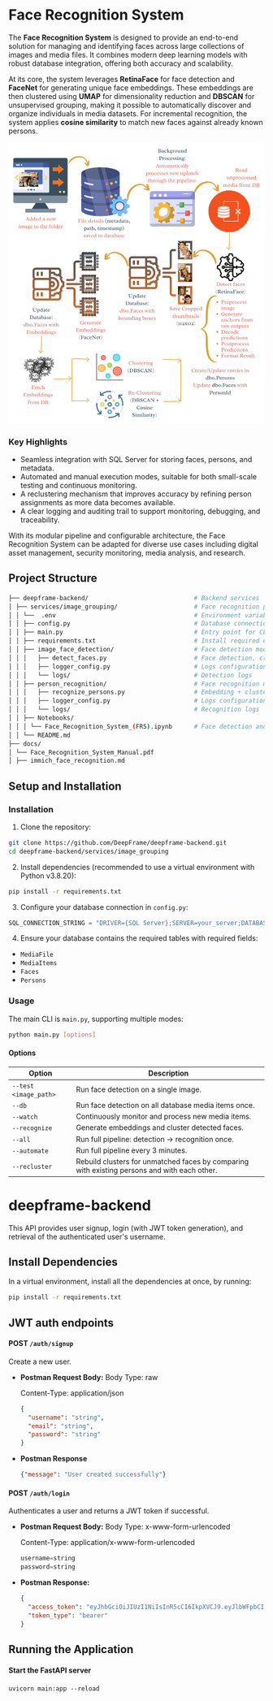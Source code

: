 # Face Recognition System

The **Face Recognition System** is designed to provide an end-to-end solution for managing and identifying faces across large collections of images and media files. It combines modern deep learning models with robust database integration, offering both accuracy and scalability. 

At its core, the system leverages **RetinaFace** for face detection and **FaceNet** for generating unique face embeddings. These embeddings are then clustered using **UMAP** for dimensionality reduction and **DBSCAN** for unsupervised grouping, making it possible to automatically discover and organize individuals in media datasets. For incremental recognition, the system applies **cosine similarity** to match new faces against already known persons.

![Face Recognition System](services/image_grouping/FaceRecognitionSystem.png)

### Key Highlights
- Seamless integration with SQL Server for storing faces, persons, and metadata.  
- Automated and manual execution modes, suitable for both small-scale testing and continuous monitoring.  
- A reclustering mechanism that improves accuracy by refining person assignments as more data becomes available.  
- A clear logging and auditing trail to support monitoring, debugging, and traceability.  

With its modular pipeline and configurable architecture, the Face Recognition System can be adapted for diverse use cases including digital asset management, security monitoring, media analysis, and research.
## Project Structure
```bash
├── deepframe-backend/                             # Backend services
│ ├── services/image_grouping/                     # Face recognition pipeline service
│ │ └──  .env                                      # Environment variables (DB credentials, configs)
│ │ ├── config.py                                  # Database connection
│ │ ├── main.py                                    # Entry point for CLI
│ │ ├── requirements.txt                           # Install required dependencies
│ │ ├── image_face_detection/                      # Face detection module
│ │ │   ├── detect_faces.py                        # Face detection, cropping & thumbnails
│ │ │   ├── logger_config.py                       # Logs configuration
│ │ │   └── logs/                                  # Detection logs
│ │ ├── person_recognition/                        # Face recognition module
│ │ │   ├── recognize_persons.py                   # Embedding + clustering logic
│ │ │   ├── logger_config.py                       # Logs configuration
│ │ │   └── logs/                                  # Recognition logs 
│ │ ├── Notebooks/                 
│ │ │ └── Face_Recognition_System_(FRS).ipynb      # Face detection and recognition jupyter notebook
│ │ └── README.md
├── docs/
│ └── Face_Recognition_System_Manual.pdf
│ ├── immich_face_recognition.md
```

## Setup and Installation
### Installation

1. Clone the repository:

```bash
git clone https://github.com/DeepFrame/deepframe-backend.git
cd deepframe-backend/services/image_grouping
```

2. Install dependencies (recommended to use a virtual environment with Python v3.8.20):

```bash
pip install -r requirements.txt
```

3. Configure your database connection in `config.py`:

```python
SQL_CONNECTION_STRING = "DRIVER={SQL Server};SERVER=your_server;DATABASE=your_db;UID=user;PWD=password"
```

4. Ensure your database contains the required tables with required fields:

* `MediaFile`
* `MediaItems`
* `Faces`
* `Persons`

### Usage

The main CLI is `main.py`, supporting multiple modes:

```bash
python main.py [options]
```

#### Options

| Option                | Description                                                          |
| --------------------- | -------------------------------------------------------------------- |
| `--test <image_path>` | Run face detection on a single image.                                |
| `--db`                | Run face detection on all database media items once.                 |
| `--watch`             | Continuously monitor and process new media items.                    |
| `--recognize`         | Generate embeddings and cluster detected faces.                      |
| `--all`               | Run full pipeline: detection → recognition once.                     |
| `--automate`          | Run full pipeline every 3 minutes.                                   |
| `--recluster`         | Rebuild clusters for unmatched faces by comparing with existing persons and with each other. |


# deepframe-backend

This API provides user signup, login (with JWT token generation), and retrieval of the authenticated user's username.

## Install Dependencies
In a virtual environment, install all the dependencies at once, by running:

```bash
pip install -r requirements.txt
```

## JWT auth endpoints

#### POST `/auth/signup`

Create a new user.

- **Postman Request Body:**
  Body Type: raw
  
  Content-Type: application/json
  
    ```json
    {
      "username": "string",
      "email": "string",
      "password": "string"
    }

- **Postman Response**
    ```json
    {"message": "User created successfully"}


#### POST `/auth/login`

Authenticates a user and returns a JWT token if successful.

- **Postman Request Body:**
  Body Type: x-www-form-urlencoded

  Content-Type: application/x-www-form-urlencoded
  ```python
  username=string
  password=string

- **Postman Response:**
  ```json
  {
    "access_token": "eyJhbGciOiJIUzI1NiIsInR5cCI6IkpXVCJ9.eyJlbWFpbCI6InRlc3RQU0BnbWFpbC5jb20iLCJwYXNzd29yZCI6InRlc3RpbmdQUzEyMyIsImV4cCI6MTc0ODYxNTkyNX0.gEyl3UA3yFQNybJ5ysAiX9ZjtjAnOqiU01r6GMxo2Yc",
    "token_type": "bearer"
  }

## Running the Application

#### Start the FastAPI server

``uvicorn main:app --reload``
